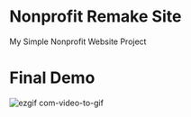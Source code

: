 # Nonprofit Remake Site
My Simple Nonprofit Website Project
# Final Demo
![ezgif com-video-to-gif](https://user-images.githubusercontent.com/14878818/81510528-4d928900-92e0-11ea-8cf2-2ae19434bd8a.gif)
